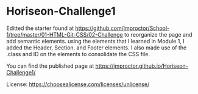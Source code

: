 # Horiseon-Challenge1

Editted the starter found at https://github.com/jmproctor/School-1/tree/master/01-HTML-Git-CSS/02-Challenge to reorganize the page and add semantic elements.
using the elements that I learned in Module 1, I added the Header, Section, and Footer elements. I also made use of the .class and ID on the elements to consolidate the CSS file.

You can find the published page at https://jmproctor.github.io/Horiseon-Challenge1/

License: https://choosealicense.com/licenses/unlicense/